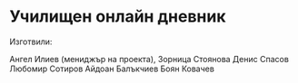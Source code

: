 # Училищен онлайн дневник

Изготвили:

Ангел Илиев (мениджър на проекта), 
Зорница Стоянова 
Денис Спасов
Любомир Сотиров
Айдоан Балъкчиев 
Боян Ковачев
